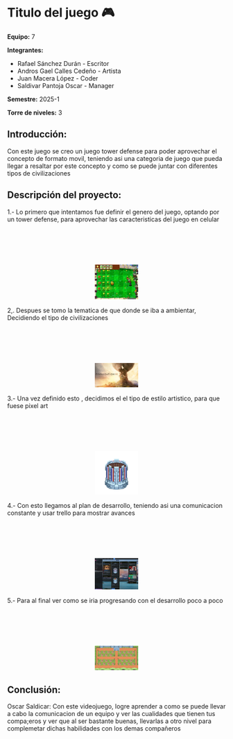 # Titulo del juego 🎮

**Equipo:** 7

**Integrantes:**

* Rafael Sánchez Durán - Escritor
* Andros Gael Calles Cedeño - Artista
* Juan Macera López - Coder
* Saldivar Pantoja Oscar - Manager

**Semestre:** 2025-1

**Torre de niveles:** 3

## **Introducción:**

Con este juego se creo un juego tower defense para poder aprovechar el concepto de formato movil, teniendo asi una categoria de juego que pueda llegar a resaltar por este concepto y como se puede juntar con diferentes tipos de civilizaciones

## **Descripción del proyecto:**

1.- Lo primero que intentamos fue definir el genero del juego, optando por un tower defense, para aprovechar las caracteristicas del juego en celular

<div align="center">
<br>
<br>
<br>
<br>
<p align="center">
  <img src="Imagenes/1twd.jpg" width="100"/>
</p>
</div>

2,. Despues se tomo la tematica de que donde se iba a ambientar, Decidiendo el tipo de civilizaciones

<div align="center">
<br>
<br>
<br>
<br>
<p align="center">
  <img src="Imagenes/Civi.jpg" width="100"/>
</p>
</div>


3.- Una vez definido esto , decidimos el el tipo de estilo artistico, para que fuese pixel art
<div align="center">
<br>
<br>
<br>
<br>
<p align="center">
  <img src="Imagenes/Torre 2.png" width="100"/>
</p>
</div>

4.- Con esto llegamos al plan de desarrollo, teniendo asi una comunicacion constante y usar trello para mostrar avances
<div align="center">
<br>
<br>
<br>
<br>
<p align="center">
  <img src="Imagenes/trello.png" width="100"/>
</p>
</div>

5.- Para al final ver como se iria progresando con el desarrollo poco a poco

<div align="center">
<br>
<br>
<br>
<br>
<p align="center">
  <img src="Imagenes/Escenario.png" width="100"/>
</p>
</div>



## **Conclusión:** 

Oscar Saldicar: Con este videojuego, logre aprender a como se puede llevar a cabo la comunicacion de un equipo y ver las cualidades que tienen tus compa;eros y ver que al ser bastante buenas, llevarlas a otro nivel para complemetar dichas habilidades con los demas compañeros

